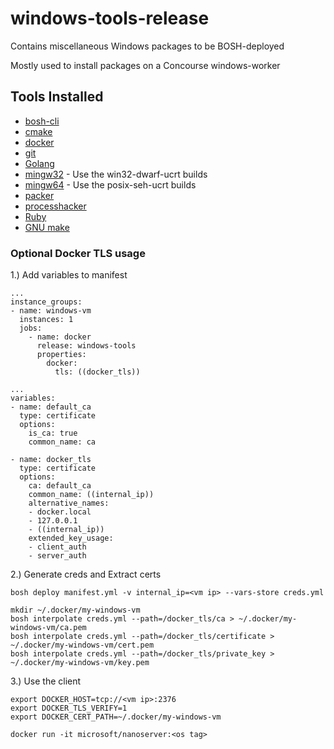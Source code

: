 # windows-tools-release

Contains miscellaneous Windows packages to be BOSH-deployed

Mostly used to install packages on a Concourse windows-worker

## Tools Installed
- [bosh-cli](https://github.com/cloudfoundry/bosh-cli)
- [cmake](https://cmake.org/download/)
- [docker](https://docs.docker.com/docker-for-windows/install/)
- [git](https://gitforwindows.org/)
- [Golang](https://golang.org/dl/)
- [mingw32](https://github.com/niXman/mingw-builds-binaries/releases) - Use the win32-dwarf-ucrt builds
- [mingw64](https://github.com/niXman/mingw-builds-binaries/releases) - Use the posix-seh-ucrt builds
- [packer](https://www.packer.io/downloads.html)
- [processhacker](http://processhacker.sourceforge.net/downloads.php)
- [Ruby](https://rubyinstaller.org/downloads/)
- [GNU make](http://gnuwin32.sourceforge.net/packages/make.htm)

### Optional Docker TLS usage
1.) Add variables to manifest
```
...
instance_groups:
- name: windows-vm
  instances: 1
  jobs:
    - name: docker
      release: windows-tools
      properties:
        docker:
          tls: ((docker_tls))

...
variables:
- name: default_ca
  type: certificate
  options:
    is_ca: true
    common_name: ca

- name: docker_tls
  type: certificate
  options:
    ca: default_ca
    common_name: ((internal_ip))
    alternative_names:
    - docker.local
    - 127.0.0.1
    - ((internal_ip))
    extended_key_usage:
    - client_auth
    - server_auth
```

2.) Generate creds and Extract certs
```
bosh deploy manifest.yml -v internal_ip=<vm ip> --vars-store creds.yml

mkdir ~/.docker/my-windows-vm
bosh interpolate creds.yml --path=/docker_tls/ca > ~/.docker/my-windows-vm/ca.pem
bosh interpolate creds.yml --path=/docker_tls/certificate > ~/.docker/my-windows-vm/cert.pem
bosh interpolate creds.yml --path=/docker_tls/private_key > ~/.docker/my-windows-vm/key.pem
```

3.) Use the client
```
export DOCKER_HOST=tcp://<vm ip>:2376
export DOCKER_TLS_VERIFY=1
export DOCKER_CERT_PATH=~/.docker/my-windows-vm

docker run -it microsoft/nanoserver:<os tag>
```

